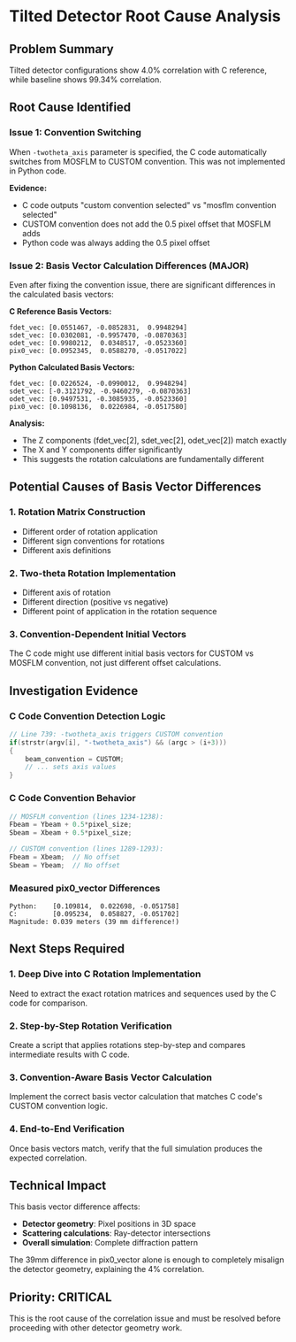 # Tilted Detector Root Cause Analysis

## Problem Summary
Tilted detector configurations show 4.0% correlation with C reference, while baseline shows 99.34% correlation.

## Root Cause Identified

### Issue 1: Convention Switching
When `-twotheta_axis` parameter is specified, the C code automatically switches from MOSFLM to CUSTOM convention. This was not implemented in Python code.

**Evidence:**
- C code outputs "custom convention selected" vs "mosflm convention selected"
- CUSTOM convention does not add the 0.5 pixel offset that MOSFLM adds
- Python code was always adding the 0.5 pixel offset

### Issue 2: Basis Vector Calculation Differences (MAJOR)
Even after fixing the convention issue, there are significant differences in the calculated basis vectors:

**C Reference Basis Vectors:**
```
fdet_vec: [0.0551467, -0.0852831,  0.9948294]
sdet_vec: [0.0302081, -0.9957470, -0.0870363]
odet_vec: [0.9980212,  0.0348517, -0.0523360]
pix0_vec: [0.0952345,  0.0588270, -0.0517022]
```

**Python Calculated Basis Vectors:**
```
fdet_vec: [0.0226524, -0.0990012,  0.9948294]
sdet_vec: [-0.3121792, -0.9460279, -0.0870363]
odet_vec: [0.9497531, -0.3085935, -0.0523360]
pix0_vec: [0.1098136,  0.0226984, -0.0517580]
```

**Analysis:**
- The Z components (fdet_vec[2], sdet_vec[2], odet_vec[2]) match exactly
- The X and Y components differ significantly
- This suggests the rotation calculations are fundamentally different

## Potential Causes of Basis Vector Differences

### 1. Rotation Matrix Construction
- Different order of rotation application
- Different sign conventions for rotations
- Different axis definitions

### 2. Two-theta Rotation Implementation
- Different axis of rotation
- Different direction (positive vs negative)
- Different point of application in the rotation sequence

### 3. Convention-Dependent Initial Vectors
The C code might use different initial basis vectors for CUSTOM vs MOSFLM convention, not just different offset calculations.

## Investigation Evidence

### C Code Convention Detection Logic
```c
// Line 739: -twotheta_axis triggers CUSTOM convention
if(strstr(argv[i], "-twotheta_axis") && (argc > (i+3)))
{
    beam_convention = CUSTOM;
    // ... sets axis values
}
```

### C Code Convention Behavior
```c
// MOSFLM convention (lines 1234-1238):
Fbeam = Ybeam + 0.5*pixel_size;
Sbeam = Xbeam + 0.5*pixel_size;

// CUSTOM convention (lines 1289-1293):
Fbeam = Xbeam;  // No offset
Sbeam = Ybeam;  // No offset
```

### Measured pix0_vector Differences
```
Python:    [0.109814,  0.022698, -0.051758]
C:         [0.095234,  0.058827, -0.051702]
Magnitude: 0.039 meters (39 mm difference!)
```

## Next Steps Required

### 1. Deep Dive into C Rotation Implementation
Need to extract the exact rotation matrices and sequences used by the C code for comparison.

### 2. Step-by-Step Rotation Verification
Create a script that applies rotations step-by-step and compares intermediate results with C code.

### 3. Convention-Aware Basis Vector Calculation
Implement the correct basis vector calculation that matches C code's CUSTOM convention logic.

### 4. End-to-End Verification
Once basis vectors match, verify that the full simulation produces the expected correlation.

## Technical Impact

This basis vector difference affects:
- **Detector geometry**: Pixel positions in 3D space
- **Scattering calculations**: Ray-detector intersections
- **Overall simulation**: Complete diffraction pattern

The 39mm difference in pix0_vector alone is enough to completely misalign the detector geometry, explaining the 4% correlation.

## Priority: CRITICAL
This is the root cause of the correlation issue and must be resolved before proceeding with other detector geometry work.
